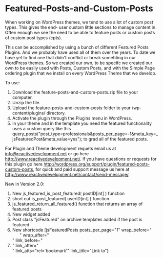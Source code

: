 # Featured-Posts-and-Custom-Posts
When working on WordPress themes, we tend to use a lot of custom post types. This gives the end- user custom little sections to manage content in. Often enough we see the need to be able to feature posts or custom posts of custom post types (cpts).

This can be accomplished by using a bunch of different Featured Posts Plugins. And we probably have used all of them over the years. To date we have yet to find one that didn't conflict or break somehting in our WordPress themes. So we created our own, to be specifc we created our own to be easily used with Posts, Custom Posts, and with the Simple Page ordering plugin that we install on every WordPress Theme that we develop.

To use:

1. Download the feature-posts-and-custom-posts.zip file to your computer.
2. Unzip the file.
3. Upload the feature-posts-and-custom-posts folder to your /wp-content/plugins/ directory.
4. Activate the plugin through the Plugins menu in WordPress.
5. In your theme and in the template you need the featured functionality uses a custom query like this query_posts(&quot;post_type=professionals&posts_per_page=-1&meta_key=_jsFeaturedPost&meta_value=yes&quot;); to grad all of the featured posts.

For Plugin and Theme development requets email us at info@reactivedevelopment.net or go here http://www.reactivedevelopment.net/. If you have questions or requests for this plugin go here http://wordpress.org/support/plugin/featured-posts-custom-posts, for quick and paid support message us here at http://www.reactivedevelopment.net/contact/send-message/.

New in Version 2.0:

1. New js_featured_is_post_featured( postID[int] ) function
2. short cut is_post_featured( userID[int] ) function
3. js_featured_return_all_featured() function that returns an array of featured posts
4. New widget added
5. Post class "jsFeatured" on archive templates added if the post is featured
6. New shortcode [jsFeaturedPosts posts_per_page="1" wrap_before="<ul>" wrap_after="</ul>" link_before="<li>" link_after="</li>" link_atts="rel='bookmark'" link_title="Link to"]
